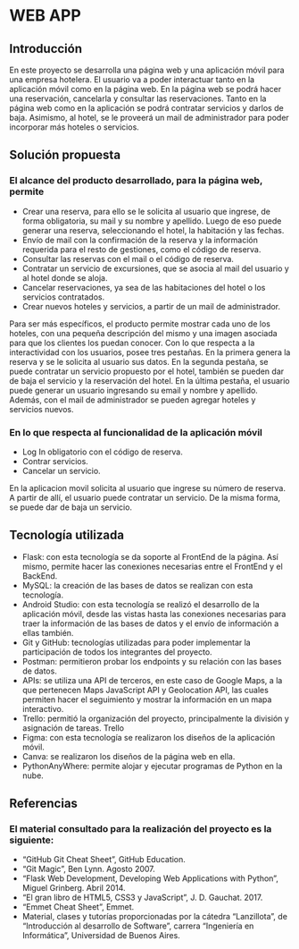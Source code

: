 <h1>WEB APP</h1>

<h2>Introducción</h2>
<p>En este proyecto se desarrolla una página web y una aplicación móvil para una empresa hotelera. El usuario va a poder interactuar tanto en la aplicación móvil como en la página web. En la página web se podrá hacer una reservación, cancelarla y consultar las reservaciones. Tanto en la página web como en la aplicación se podrá contratar servicios y darlos de baja. Asimismo, al hotel, se le proveerá un mail de administrador para poder incorporar más hoteles o servicios.</p>

<h2>Solución propuesta</h2>
<h3>El alcance del producto desarrollado, para la página web, permite</h3>

<ul>
<li>Crear una reserva, para ello se le solicita al usuario que ingrese, de forma obligatoria, su mail y su nombre y apellido. Luego de eso puede generar una reserva, seleccionando el hotel, la habitación y las fechas.</li>
<li>Envío de mail con la confirmación de la reserva y la información requerida para el resto de gestiones, como el código de reserva.</li>
<li>Consultar las reservas con el mail o el código de reserva.</li>
<li>Contratar un servicio de excursiones, que se asocia al mail del usuario y al hotel donde se aloja.</li>
<li>Cancelar reservaciones, ya sea de las habitaciones del hotel o los servicios contratados.</li>
<li>Crear nuevos hoteles y servicios, a partir de un mail de administrador.</li>
</ul>

<p>Para ser más específicos, el producto permite mostrar cada uno de los hoteles, con una pequeña descripción del mismo y una imagen asociada para que los clientes los puedan conocer. Con lo que respecta a la interactividad con los usuarios, posee tres pestañas. En la primera genera la reserva y se le solicita al usuario sus datos. En la segunda pestaña, se puede contratar un servicio propuesto por el hotel, también se pueden dar de baja el servicio y la reservación del hotel. En la última pestaña, el usuario puede generar un usuario ingresando su email y nombre y apellido. Además, con el mail de administrador se pueden agregar hoteles y servicios nuevos.</p>

<h3>En lo que respecta al funcionalidad de la aplicación móvil</h3>

<ul>
<li>Log In obligatorio con el código de reserva.</li>
<li>Contrar servicios.</li>
<li>Cancelar un servicio.</li>
</ul>

<p>En la aplicacion movil solicita al usuario que ingrese su número de reserva. A partir de allí, el usuario puede contratar un servicio. De la misma forma, se puede dar de baja un servicio.</p>

<h2>Tecnología utilizada</h2>

<ul>
<li>Flask: con esta tecnología se da soporte al FrontEnd de la página. Así mismo, permite hacer las conexiones necesarias entre el FrontEnd y el BackEnd.</li>
<li>MySQL: la creación de las bases de datos se realizan con esta tecnología.</li>
<li>Android Studio: con esta tecnología se realizó el desarrollo de la aplicación móvil, desde las vistas hasta las conexiones necesarias para traer la información de las bases de datos y el envío de información a ellas también.</li>
<li>Git y GitHub: tecnologías utilizadas para poder implementar la participación de todos los integrantes del proyecto.</li>
<li>Postman: permitieron probar los endpoints y su relación con las bases de datos.</li>
<li>APIs: se utiliza una API de terceros, en este caso de Google Maps, a la que pertenecen Maps JavaScript API y Geolocation API, las cuales permiten hacer el seguimiento y mostrar la información en un mapa interactivo.</li>
<li>Trello: permitió la organización del proyecto, principalmente la división y asignación de tareas. Trello</li>
<li>Figma: con esta tecnología se realizaron los diseños de la aplicación móvil.</li>
<li>Canva: se realizaron los diseños de la página web en ella.</li>
<li>PythonAnyWhere: permite alojar y ejecutar programas de Python en la nube.</li>
</ul>

<h2>Referencias</h2>
<h3>El material consultado para la realización del proyecto es la siguiente:</h3>

<ul>
<li>“GitHub Git Cheat Sheet”, GitHub Education.</li>
<li>“Git Magic”, Ben Lynn. Agosto 2007.</li>
<li>“Flask Web Development, Developing Web Applications with Python”, Miguel Grinberg. Abril 2014.</li>
<li>“El gran libro de HTML5, CSS3 y JavaScript”, J. D. Gauchat. 2017.</li>
<li>“Emmet Cheat Sheet”, Emmet.</li>
<li>Material, clases y tutorías proporcionadas por la cátedra “Lanzillota”, de “Introducción al desarrollo de Software”, carrera “Ingeniería en Informática”, Universidad de Buenos Aires.</li>
</ul>
